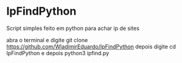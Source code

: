 # IpFindPython

Script simples feito em python para achar ip de sites

abra o terminal e digite 
git clone https://github.com/WladimirEduardo/IpFindPython
depois digite cd IpFindPython
e depois python3 ipfind.py 
